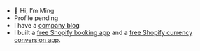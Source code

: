 - 👋 Hi, I’m Ming
- Profile pending
- I have a [company blog](https://explorerhop.com/blogs/tech)
- I built a [free Shopify booking app](https://apps.shopify.com/calendar-booking) and a [free Shopify currency conversion app](https://apps.shopify.com/currency-hop).

<!---
mingfengwan/mingfengwan is a ✨ special ✨ repository because its `README.md` (this file) appears on your GitHub profile.
You can click the Preview link to take a look at your changes.
--->
